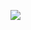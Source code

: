 ![](https://github-readme-stats.vercel.app/api?username=anletr97&hide=stars&show_icons=true&count_private=true)
